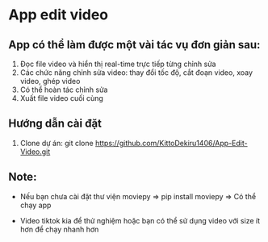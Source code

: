# App edit video

## App có thể làm được một vài tác vụ đơn giản sau:
1. Đọc file video và hiển thị real-time trực tiếp từng chỉnh sửa
2. Các chức năng chỉnh sửa video: thay đổi tốc độ, cắt đoạn video, xoay video, ghép video
3. Có thể hoàn tác chỉnh sửa
4. Xuất file video cuối cùng

## Hướng dẫn cài đặt
1. Clone dự án:
    git clone https://github.com/KittoDekiru1406/App-Edit-Video.git

## Note:
-  Nếu bạn chưa cài đặt thư viện moviepy
    => pip install moviepy
    => Có thể chạy app

- Video tiktok kia để thử nghiệm hoặc bạn có thể sử dụng video với size ít hơn để chạy nhanh hơn